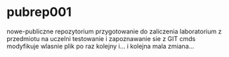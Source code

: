 # pubrep001
nowe-publiczne repozytorium
przygotowanie do zaliczenia laboratorium z przedmiotu na uczelni
testowanie i zapoznawanie sie z GIT cmds
modyfikuje wlasnie plik po raz kolejny i...
i kolejna mala zmiana...

